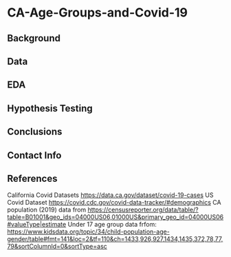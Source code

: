 # CA-Age-Groups-and-Covid-19

## Background

## Data

## EDA

## Hypothesis Testing

## Conclusions

## Contact Info

## References
California Covid Datasets https://data.ca.gov/dataset/covid-19-cases
US Covid Dataset https://covid.cdc.gov/covid-data-tracker/#demographics
CA population (2019) data from https://censusreporter.org/data/table/?table=B01001&geo_ids=04000US06,01000US&primary_geo_id=04000US06#valueType|estimate
Under 17 age group data frfom: https://www.kidsdata.org/topic/34/child-population-age-gender/table#fmt=141&loc=2&tf=110&ch=1433,926,927,1434,1435,372,78,77,79&sortColumnId=0&sortType=asc